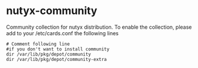 # nutyx-community
Community collection for nutyx distribution.
To enable the collection, please add to your /etc/cards.conf the following lines

```## For community
# Comment following line
#if you don't want to install community
dir /var/lib/pkg/depot/community
dir /var/lib/pkg/depot/community-extra
```
